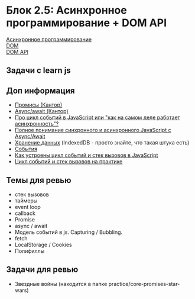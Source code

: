 # Блок 2.5: Асинхронное программирование + DOM API

[Асинхронное программирование](https://habr.com/ru/post/651037)  
[DOM](https://learn.javascript.ru/dom-nodes)  
[DOM API](https://developer.mozilla.org/ru/docs/Web/API/Document_Object_Model)

## Задачи с learn js

## Доп информация

- [Промисы (Кантор)](https://learn.javascript.ru/promise-basics)
- [Async/await (Кантор)](https://learn.javascript.ru/async-await)
- [Про цикл событий в JavaScript или "как на самом деле работает асинхронность"?](https://vk.com/video-54530371_456246069?list=e8aec7dfd6af197f58)
- [Полное понимание синхронного и асинхронного JavaScript с Async/Await](https://stasonmars.ru/javascript/polnoe-ponimanie-syncronnogo-i-asyncronnogo-javascript-s-async-await/)
- [Хранение данных](https://learn.javascript.ru/data-storage) (IndexedDB - просто знайте, что такая штука есть)
- [События](https://learn.javascript.ru/events)
- [Как устроены цикл событий и стек вызовов в JavaScript](https://habr.com/ru/companies/hexlet/articles/656003/)
- [Цикл событий и стек вызовов на практике](http://latentflip.com/loupe)

## Темы для ревью

- стек вызовов
- таймеры
- event loop
- callback
- Promise
- async / await
- Модель событий в js. Capturing / Bubbling.
- fetch
- LocalStorage / Cookies
- Полифиллы

## Задачи для ревью

- Звездные войны (находится в папке practice/core-promises-star-wars)
